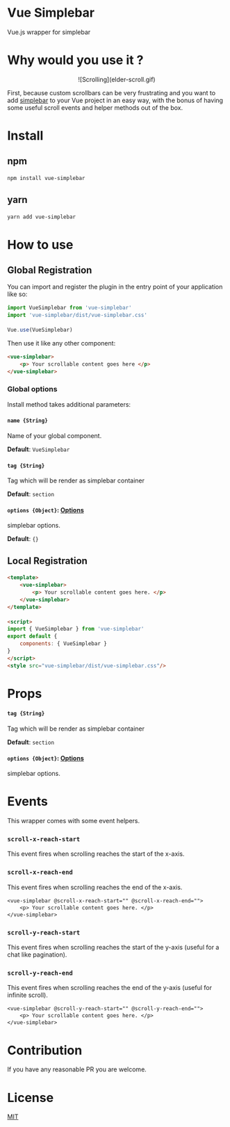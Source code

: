 # Vue Simplebar
Vue.js wrapper for simplebar

# Why would you use it ?
<center> ![Scrolling](elder-scroll.gif) </center>

First, because custom scrollbars can be very frustrating and you want to add [simplebar](https://github.com/Grsmto/simplebar) to your Vue project in an easy way, with the bonus of having some useful scroll events and helper methods out of the box.

# Install
## npm

```sh
npm install vue-simplebar
```

## yarn

```sh
yarn add vue-simplebar
```

# How to use

## Global Registration

You can import and register the plugin in the entry point of your application like so:
```js
import VueSimplebar from 'vue-simplebar'
import 'vue-simplebar/dist/vue-simplebar.css'

Vue.use(VueSimplebar)
```

Then use it like any other component:

```html
<vue-simplebar>
    <p> Your scrollable content goes here </p>
</vue-simplebar>
```

### Global options

Install method takes additional parameters:

#### `name {String}`
Name of your global component.

**Default**: `VueSimplebar`

#### `tag {String}`
Tag which will be render as simplebar container

**Default**: `section`

#### `options {Object}`: [Options](https://github.com/Grsmto/simplebar#options)
simplebar options.

**Default**: `{}`

## Local Registration

```html
<template>
    <vue-simplebar>
        <p> Your scrollable content goes here. </p>
    </vue-simplebar>
</template>

<script>
import { VueSimplebar } from 'vue-simplebar'
export default {
    components: { VueSimplebar }
}
</script>
<style src="vue-simplebar/dist/vue-simplebar.css"/>
```

# Props

#### `tag {String}`
Tag which will be render as simplebar container

**Default**: `section`

#### `options {Object}`: [Options](https://github.com/Grsmto/simplebar#options)
simplebar options.

# Events

This wrapper comes with some event helpers.

### `scroll-x-reach-start`

This event fires when scrolling reaches the start of the x-axis.

### `scroll-x-reach-end`

This event fires when scrolling reaches the end of the x-axis.

```
<vue-simplebar @scroll-x-reach-start="" @scroll-x-reach-end="">
    <p> Your scrollable content goes here. </p>
</vue-simplebar>
```

### `scroll-y-reach-start`

This event fires when scrolling reaches the start of the y-axis (useful for
a chat like pagination).

### `scroll-y-reach-end`

This event fires when scrolling reaches the end of the y-axis (useful for
infinite scroll).

```
<vue-simplebar @scroll-y-reach-start="" @scroll-y-reach-end="">
    <p> Your scrollable content goes here. </p>
</vue-simplebar>
```

# Contribution

If you have any reasonable PR you are welcome.

# License

[MIT](http://opensource.org/licenses/MIT)
